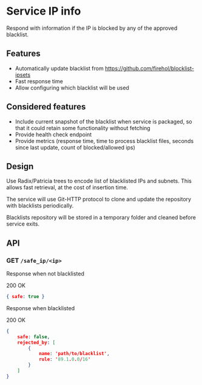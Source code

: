 # Service IP info

Respond with information if the IP is blocked by any of the approved blacklist.

## Features

- Automatically update blacklist from https://github.com/firehol/blocklist-ipsets 
- Fast response time
- Allow configuring which blacklist will be used 

## Considered features

- Include current snapshot of the blacklist when service is packaged, so that it could retain some functionality without fetching
- Provide health check endpoint
- Provide metrics (response time, time to process blacklist files, seconds since last update, count of blocked/allowed ips)

## Design 

Use Radix/Patricia trees to encode list of blacklisted IPs and subnets. This allows fast retrieval, at the cost of insertion time.

The service will use Git-HTTP protocol to clone and update the repository with blacklists periodically.

Blacklists repository will be stored in a temporary folder and cleaned before service exits.

## API

### GET `/safe_ip/<ip>`

Response when not blacklisted

200 OK

```json
{ safe: true }
```

Response when blacklisted

200 OK

```json
{ 
    safe: false, 
    rejected_by: [
        {
            name: 'path/to/blacklist',
            rule: '89.1.0.0/16'
        }
    ]
}
```

